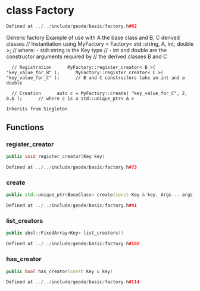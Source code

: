 # class Factory

```cpp
Defined at ../../include/geode/basic/factory.h#62
```

 Generic factory Example of use with A the base class and B, C derived classes      // Instantiation      using MyFactory = Factory< std::string, A, int, double >;      // where: - std::string is the Key type      //        - int and double are the constructor arguments required by      //        the derived classes B and C

      // Registration      MyFactory::register_creator< B >( "key_value_for_B" );      MyFactory::register_creator< C >( "key_value_for_C" );      // B and C constructors take an int and a double

      // Creation      auto c = MyFactory::create( "key_value_for_C", 2, 8.6 );      // where c is a std::unique_ptr< A >



```cpp
Inherits from Singleton
```



## Functions

### register_creator

```cpp
public void register_creator(Key key)
```

```cpp
Defined at ../../include/geode/basic/factory.h#73
```

### create

```cpp
public std::unique_ptr<BaseClass> create(const Key & key, Args... args)
```

```cpp
Defined at ../../include/geode/basic/factory.h#91
```

### list_creators

```cpp
public absl::FixedArray<Key> list_creators()
```

```cpp
Defined at ../../include/geode/basic/factory.h#102
```

### has_creator

```cpp
public bool has_creator(const Key & key)
```

```cpp
Defined at ../../include/geode/basic/factory.h#114
```



